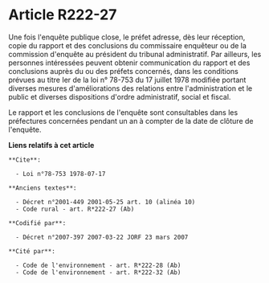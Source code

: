 # Article R222-27

Une fois l'enquête publique close, le préfet adresse, dès leur réception, copie du rapport et des conclusions du commissaire
enquêteur ou de la commission d'enquête au président du tribunal administratif. Par ailleurs, les personnes intéressées
peuvent obtenir communication du rapport et des conclusions auprès du ou des préfets concernés, dans les conditions prévues
au titre Ier de la loi n° 78-753 du 17 juillet 1978 modifiée portant diverses mesures d'améliorations des relations entre
l'administration et le public et diverses dispositions d'ordre administratif, social et fiscal.

Le rapport et les conclusions de l'enquête sont consultables dans les préfectures concernées pendant un an à compter de la
date de clôture de l'enquête.

**Liens relatifs à cet article**

	**Cite**:

	  - Loi n°78-753 1978-07-17

	**Anciens textes**:

	  - Décret n°2001-449 2001-05-25 art. 10 (alinéa 10)
	  - Code rural - art. R*222-27 (Ab)

	**Codifié par**:

	  - Décret n°2007-397 2007-03-22 JORF 23 mars 2007

	**Cité par**:

	  - Code de l'environnement - art. R*222-28 (Ab)
	  - Code de l'environnement - art. R*222-32 (Ab)
